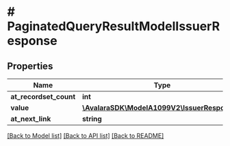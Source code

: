 # # PaginatedQueryResultModelIssuerResponse

## Properties

Name | Type | Description | Notes
------------ | ------------- | ------------- | -------------
**at_recordset_count** | **int** |  | [optional]
**value** | [**\AvalaraSDK\ModelA1099V2\IssuerResponse[]**](IssuerResponse.md) |  | [optional]
**at_next_link** | **string** |  | [optional]

[[Back to Model list]](../../../README.md#models) [[Back to API list]](../../../README.md#endpoints) [[Back to README]](../../../README.md)
